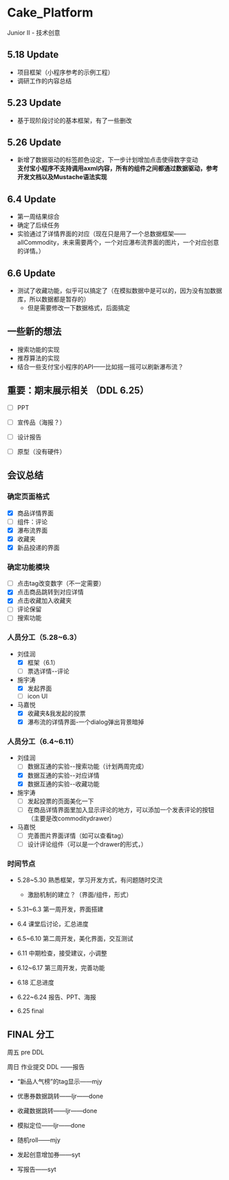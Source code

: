 # Cake_Platform
Junior II - 技术创意

## 5.18 Update

* 项目框架（小程序参考的示例工程）  
* 调研工作的内容总结


## 5.23 Update

* 基于现阶段讨论的基本框架，有了一些删改  

## 5.26 Update  

* 新增了数据驱动的标签颜色设定，下一步计划增加点击使得数字变动  
**支付宝小程序不支持调用axml内容，所有的组件之间都通过数据驱动，参考开发文档以及Mustache语法实现**

## 6.4 Update

* 第一周结果综合
* 确定了后续任务
* 实验通过了详情界面的对应（现在只是用了一个总数据框架——allCommodity，未来需要两个，一个对应瀑布流界面的图片，一个对应创意的详情。）

## 6.6 Update

* 测试了收藏功能，似乎可以搞定了（在模拟数据中是可以的，因为没有加数据库，所以数据都是暂存的）
  * 但是需要修改一下数据格式，后面搞定



## 一些新的想法

* 搜索功能的实现
* 推荐算法的实现
* 结合一些支付宝小程序的API——比如摇一摇可以刷新瀑布流？



## 重要：期末展示相关 （DDL 6.25）

- [ ] PPT
- [ ] 宣传品（海报？）
- [ ] 设计报告
- [ ] 原型（没有硬件）



## 会议总结

### 确定页面格式

- [x] 商品详情界面
- [ ] 组件：评论
- [x] 瀑布流界面
- [x] 收藏夹
- [x] 新品投递的界面

### 确定功能模块

- [ ] 点击tag改变数字（不一定需要）
- [x] 点击商品跳转到对应详情
- [x] 点击收藏加入收藏夹
- [ ] 评论保留
- [ ] 搜索功能

### 人员分工（5.28~6.3）

* 刘佳润
  - [x] 框架（6.1）
  - [ ] 票选详情--评论
* 施宇涛
  - [x] 发起界面
  - [ ] icon UI
* 马嘉悦
  - [x] 收藏夹&我发起的投票
  - [x] 瀑布流的详情界面-一个dialog弹出背景暗掉

### 人员分工（6.4~6.11）

* 刘佳润
  - [ ] 数据互通的实验--搜索功能（计划两周完成）
  - [x] 数据互通的实验--对应详情
  - [x] 数据互通的实验--收藏功能
* 施宇涛
  - [ ] 发起投票的页面美化一下
  - [ ] 在商品详情界面里加入显示评论的地方，可以添加一个发表评论的按钮（主要是改commoditydrawer）
* 马嘉悦
  - [ ] 完善图片界面详情（如可以查看tag）
  - [ ] 设计评论组件（可以是一个drawer的形式，）

### 时间节点

* 5.28~5.30 熟悉框架，学习开发方式，有问题随时交流
  * 激励机制的建立？（界面/组件，形式）
* 5.31~6.3 第一周开发，界面搭建
* 6.4 课堂后讨论，汇总进度
* 6.5~6.10 第二周开发，美化界面，交互测试
* 6.11 中期检查，接受建议，小调整

* 6.12~6.17 第三周开发，完善功能
* 6.18 汇总进度

* 6.22~6.24 报告、PPT、海报
* 6.25 final



## FINAL 分工

周五 pre DDL

周日 作业提交 DDL ——报告

* “新品人气榜”的tag显示——mjy
* 优惠券数据跳转——ljr——done
* 收藏数据跳转——ljr——done
* 模拟定位——ljr——done
* 随机roll——mjy

* 发起创意增加券——syt

* 写报告——syt
